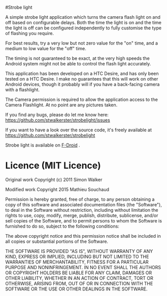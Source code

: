 #Strobe light

A simple strobe light application which turns the camera flash light on and off based on configurable delays. Both the time the light is on and the time the light is off can be configured independently to fully customise the type of flashing you require.

For best results, try a very low but not zero value for the "on" time, and a medium to low value for the "off" time.

The timing is not guaranteed to be exact, at the very high speeds the Android system might not be able to control the flash light accurately.

This application has been developed on a HTC Desire, and has only been tested on a HTC Desire. I make no guarantees that this will work on other Android devices, though it probably will if you have a back-facing camera with a flashlight.

The Camera permission is required to allow the application access to the Camera Flashlight. At no point are any pictures taken.

If you find any bugs, please do let me know here: https://github.com/stwalkerster/strobelight/issues

If you want to have a look over the source code, it's freely available at https://github.com/stwalkerster/strobelight

Strobe light is available on [F-Droid](https://f-droid.org/repository/browse/?fdid=com.stwalkerster.android.apps.strobelight) .

# Licence (MIT Licence)

Original work Copyright (c) 2011 Simon Walker

Modified work Copyright 2015 Mathieu Souchaud

Permission is hereby granted, free of charge, to any person obtaining a copy
of this software and associated documentation files (the "Software"), to deal
in the Software without restriction, including without limitation the rights
to use, copy, modify, merge, publish, distribute, sublicense, and/or sell
copies of the Software, and to permit persons to whom the Software is
furnished to do so, subject to the following conditions:

The above copyright notice and this permission notice shall be included in
all copies or substantial portions of the Software.

THE SOFTWARE IS PROVIDED "AS IS", WITHOUT WARRANTY OF ANY KIND, EXPRESS OR
IMPLIED, INCLUDING BUT NOT LIMITED TO THE WARRANTIES OF MERCHANTABILITY,
FITNESS FOR A PARTICULAR PURPOSE AND NONINFRINGEMENT. IN NO EVENT SHALL THE
AUTHORS OR COPYRIGHT HOLDERS BE LIABLE FOR ANY CLAIM, DAMAGES OR OTHER
LIABILITY, WHETHER IN AN ACTION OF CONTRACT, TORT OR OTHERWISE, ARISING FROM,
OUT OF OR IN CONNECTION WITH THE SOFTWARE OR THE USE OR OTHER DEALINGS IN
THE SOFTWARE.
